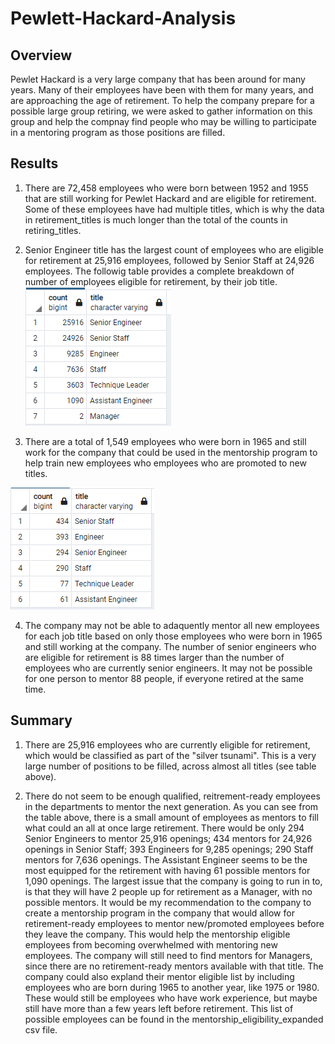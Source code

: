 # Pewlett-Hackard-Analysis

## Overview

Pewlet Hackard is a very large company that has been around for many years.  Many of their employees have been with them for many years, and are approaching the age of retirement.  To help the company prepare for a possible large group retiring, we were asked to gather information on this group and help the compnay find people who may be willing to participate in a mentoring program as those positions are filled.  

## Results

1. There are 72,458 employees who were born between 1952 and 1955 that are still working for Pewlet Hackard and are eligible for retirement.  Some of these employees have had multiple titles, which is why the data in retirement_titles is much longer than the total of the counts in retiring_titles.

2. Senior Engineer title has the largest count of employees who are eligible for retirement at 25,916 employees, followed by Senior Staff at 24,926 employees. The followig table provides a complete breakdown of number of employees eligible for retirement, by their job title.
![count by title picture](https://github.com/JulieHock/Pewlett-Hackard-Analysis/blob/main/Analysis_Project_Folder/Pewlet-Hackard-Analysis_Folder/retiring_by_title.png)

3. There are a total of 1,549 employees who were born in 1965 and still work for the company that could be used in the mentorship program to help train new employees who employees who are promoted to new titles. 

![count by title for mentorship](https://github.com/JulieHock/Pewlett-Hackard-Analysis/blob/main/Analysis_Project_Folder/Pewlet-Hackard-Analysis_Folder/count_of_mentorship_eligibility_by_title.png)

4. The company may not be able to adaquently mentor all new employees for each job title based on only those employees who were born in 1965 and still working at the company.  The number of senior engineers who are eligible for retirement is 88 times larger than the number of employees who are currently senior engineers.  It may not be possible for one person to mentor 88 people, if everyone retired at the same time.  

## Summary

1. There are 25,916 employees who are currently eligible for retirement, which would be classified as part of the "silver tsunami".  This is a very large number of positions to be filled, across almost all titles (see table above).  

2.  There do not seem to be enough qualified, reitrement-ready employees in the departments to mentor the next generation.  As you can see from the table above, there is a small amount of employees as mentors to fill what could an all at once large retirement.  There would be only 294 Senior Engineers to mentor 25,916 openings; 434 mentors for 24,926 openings in Senior Staff; 393 Engineers for 9,285 openings; 290 Staff mentors for 7,636 openings.  The Assistant Engineer seems to be the most equipped for the retirement with having 61 possible mentors for 1,090 openings.  The largest issue that the company is going to run in to, is that they will have 2 people up for retirement as a Manager, with no possible mentors.  It would be my recommendation to the company to create a mentorship program in the company that would allow for retirement-ready employees to mentor new/promoted employees before they leave the company.  This would help the mentorship eligible employees from becoming overwhelmed with mentoring new employees.  The company will still need to find mentors for Managers, since there are no retirement-ready mentors available with that title.  The company could also expland their mentor eligible list by including employees who are born during 1965 to another year, like 1975 or 1980.  These would still be employees who have work experience, but maybe still have more than a few years left before retirement.  This list of possible employees can be found in the mentorship_eligibility_expanded csv file.  
